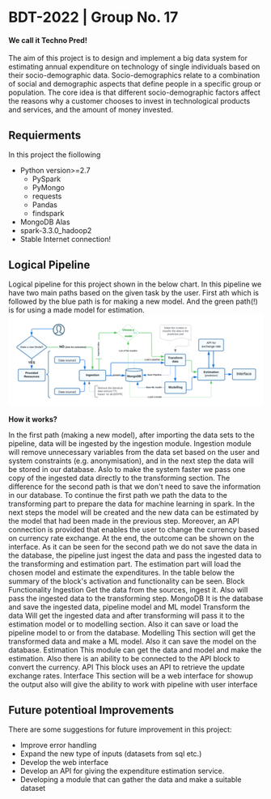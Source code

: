 # BDT-2022 | Group No. 17
#### We call it Techno Pred!
The aim of this project is to design and implement a big data system for estimating annual expenditure on technology of single individuals based on their socio-demographic data. Socio-demographics relate to a combination of social and demographic aspects that define people in a specific group or population. The core idea is that different socio-demographic factors affect the reasons why a customer chooses to invest in technological products and services, and the amount of money invested.
## Requierments
In this project the fiollowing
- Python version>=2.7
  - PySpark
  - PyMongo
  - requests
  - Pandas
  - findspark
- MongoDB Alas
- spark-3.3.0_hadoop2
- Stable Internet connection!


## Logical Pipeline
Logical pipeline for this project shown in the below chart. In this pipeline we have two main paths based on the given task by the user. First ath which is followed by the blue path is for making a new model. And the green path(!) is for using a made model for estimation.
![pipeline](./Charts/pipeline.png)

**How it works?**

In the first path (making a new model), after importing the data sets to the pipeline, data will be ingested by the ingestion module. Ingestion module will remove unnecessary variables from the data set based on the user and system constraints (e.g. anonymisation), and in the next step the data will be stored in our database. Aslo to make the system faster we pass one copy of the ingested data directly to the transforming section. The difference for the second path is that we don't need to save the information in our database. To continue the first path we path the data to the transforming part to prepare the data for machine learning in spark. In the next steps the model will be created and the new data can be estimated by the model that had been made in the previous step. Moreover, an API connection is provided that enables the user to change the currency based on currency rate exchange. At the end, the outcome can be shown on the interface.
As it can be seen for the second path we do not save the data in the database, the pipeline just ingest the data and pass the ingested data to the transforming and estimation part. The estimation part will load the chosen model and estimate the expenditures.
In the table below the summary of the block's activation and functionality can be seen.
Block 
Functionality
Ingestion
Get the data from the sources, ingest it. Also will pass the ingested data to the transforming step.
MongoDB
It is the database and save the ingested data, pipeline model and ML model
Transform the data
Will get the ingested data and after transforming will pass it to the estimation model or to modelling section. Also it can save or load the pipeline model to or from the database.
Modelling
This section will get the transformed data and make a ML model. Also it can save the model on the database.
Estimation
This module can get the data and model and make the estimation. Also there is an ability to be connected to the API block to convert the currency.
API
This block uses an API to retrieve the update exchange rates.
Interface
This section will be a web interface for showup the output also will give the ability to work with pipeline with user interface




## Future potentioal Improvements
There are some suggestions for future improvement in this project:
- Improve error handling
- Expand the new type of inputs (datasets from sql etc.)
- Develop the web interface
- Develop an API for giving the expenditure estimation service.
- Developing a module that can gather the data and make a suitable dataset

